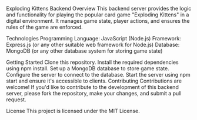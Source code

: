 Exploding Kittens Backend
Overview
This backend server provides the logic and functionality for playing the popular card game "Exploding Kittens" in a digital environment. It manages game state, player actions, and ensures the rules of the game are enforced.

Technologies
Programming Language: JavaScript (Node.js)
Framework: Express.js (or any other suitable web framework for Node.js)
Database: MongoDB (or any other database system for storing game state)

Getting Started
Clone this repository.
Install the required dependencies using npm install.
Set up a MongoDB database to store game state.
Configure the server to connect to the database.
Start the server using npm start and ensure it's accessible to clients.
Contributing
Contributions are welcome! If you'd like to contribute to the development of this backend server, please fork the repository, make your changes, and submit a pull request.

License
This project is licensed under the MIT License.
